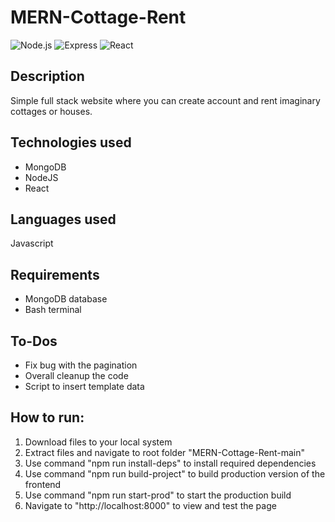 ﻿# MERN-Cottage-Rent

![Node.js](https://img.shields.io/badge/Node.js-v20.11.0-green)
![Express](https://img.shields.io/badge/Express-v4.18.2-orange)
![React](https://img.shields.io/badge/React-v18.2.56-blue)

## Description
Simple full stack website where you can create account and rent imaginary cottages or houses.

## Technologies used
* MongoDB
* NodeJS
* React

## Languages used
  Javascript

## Requirements
* MongoDB database
* Bash terminal

## To-Dos
* Fix bug with the pagination
* Overall cleanup the code
* Script to insert template data

## How to run:
1. Download files to your local system
2. Extract files and navigate to root folder "MERN-Cottage-Rent-main"
3. Use command "npm run install-deps" to install required dependencies
4. Use command "npm run build-project" to build production version of the frontend
5. Use command "npm run start-prod" to start the production build
6. Navigate to "http://localhost:8000" to view and test the page
